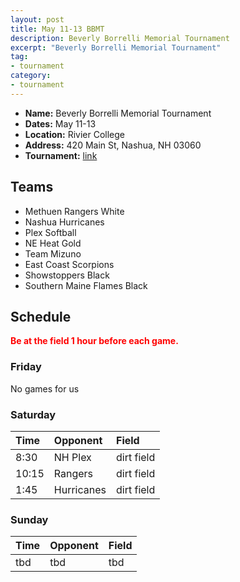 ```yaml
---
layout: post
title: May 11-13 BBMT
description: Beverly Borrelli Memorial Tournament
excerpt: "Beverly Borrelli Memorial Tournament"
tag:
- tournament
category:
- tournament
---
```

* **Name:** Beverly Borrelli Memorial Tournament
* **Dates:** May 11-13
* **Location:** Rivier College
* **Address:** 420 Main St, Nashua, NH 03060  
* **Tournament:** [link](https://www.nehurricanes.net/bevborrellimemorial)

## Teams

* Methuen Rangers White				
* Nashua Hurricanes				    
* Plex Softball				        
* NE Heat Gold				        
* Team Mizuno				          
* East Coast Scorpions				
* Showstoppers Black				  
* Southern Maine Flames Black 


## Schedule
**<span style="color:red">Be at the field 1 hour before each game.</span>**

### Friday

No games for us


### Saturday

| Time | Opponent | Field |
|:---  |:---      |:---   |
| 8:30   | NH Plex       | dirt field   |
| 10:15  | Rangers       | dirt field   |
| 1:45   | Hurricanes    | dirt field   |


### Sunday

| Time | Opponent | Field |
|:---  |:---      |:---   |
| tbd  | tbd      | tbd   |

